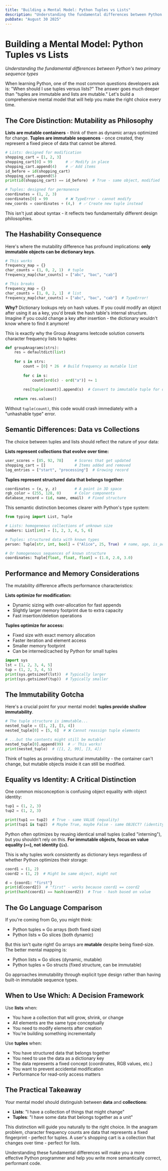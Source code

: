 ```yaml
---
title: "Building a Mental Model: Python Tuples vs Lists"
description: "Understanding the fundamental differences between Python's two primary sequence types and when to use each one"
pubDate: "August 30 2025"
---
```


# Building a Mental Model: Python Tuples vs Lists

*Understanding the fundamental differences between Python's two primary sequence types*

When learning Python, one of the most common questions developers ask is: "When should I use tuples versus lists?" The answer goes much deeper than "tuples are immutable and lists are mutable." Let's build a comprehensive mental model that will help you make the right choice every time.

## The Core Distinction: Mutability as Philosophy

**Lists are mutable containers** - think of them as dynamic arrays optimized for change. **Tuples are immutable sequences** - once created, they represent a fixed piece of data that cannot be altered.

```python
# Lists: designed for modification
shopping_cart = [1, 2, 3]
shopping_cart[0] = 99      # ✅ Modify in place
shopping_cart.append(4)    # ✅ Add items
id_before = id(shopping_cart)
shopping_cart.append(5)    
print(id(shopping_cart) == id_before)  # True - same object, modified

# Tuples: designed for permanence
coordinates = (1, 2, 3)
coordinates[0] = 99        # ❌ TypeError - cannot modify
new_coords = coordinates + (4,)  # ✅ Create new tuple instead
```

This isn't just about syntax - it reflects two fundamentally different design philosophies.

## The Hashability Consequence

Here's where the mutability difference has profound implications: **only immutable objects can be dictionary keys**.

```python
# This works
frequency_map = {}
char_counts = (1, 0, 2, 1)  # tuple
frequency_map[char_counts] = ["abc", "bac", "cab"]

# This breaks
frequency_map = {}
char_counts = [1, 0, 2, 1]  # list
frequency_map[char_counts] = ["abc", "bac", "cab"]  # TypeError!
```

**Why?** Dictionary lookups rely on hash values. If you could modify an object after using it as a key, you'd break the hash table's internal structure. Imagine if you could change a key after insertion - the dictionary wouldn't know where to find it anymore!

This is exactly why the Group Anagrams leetcode solution converts character frequency lists to tuples:

```python
def groupAnagrams(strs):
    res = defaultdict(list)
    
    for s in strs:
        count = [0] * 26  # Build frequency as mutable list
        
        for c in s:
            count[ord(c) - ord("a")] += 1
        
        res[tuple(count)].append(s)  # Convert to immutable tuple for dict key
    
    return res.values()
```

Without `tuple(count)`, this code would crash immediately with a "unhashable type" error.

## Semantic Differences: Data vs Collections

The choice between tuples and lists should reflect the nature of your data:

**Lists represent collections that evolve over time:**
```python
user_scores = [85, 92, 78]     # Scores that get updated
shopping_cart = []             # Items added and removed
log_entries = ["start", "processing"]  # Growing record
```

**Tuples represent structured data that belongs together:**
```python
coordinates = (x, y, z)        # A point in 3D space
rgb_color = (255, 128, 0)      # Color components
database_record = (id, name, email)  # Fixed structure
```

This semantic distinction becomes clearer with Python's type system:

```python
from typing import List, Tuple

# Lists: homogeneous collections of unknown size
numbers: List[int] = [1, 2, 3, 4, 5, 6]

# Tuples: structured data with known types
person: Tuple[str, int, bool] = ("Alice", 25, True)  # name, age, is_active

# Or homogeneous sequences of known structure  
coordinates: Tuple[float, float, float] = (1.0, 2.0, 3.0)
```

## Performance and Memory Considerations

The mutability difference affects performance characteristics:

**Lists optimize for modification:**
- Dynamic sizing with over-allocation for fast appends
- Slightly larger memory footprint due to extra capacity
- Fast insertion/deletion operations

**Tuples optimize for access:**
- Fixed size with exact memory allocation
- Faster iteration and element access
- Smaller memory footprint
- Can be interned/cached by Python for small tuples

```python
import sys
lst = [1, 2, 3, 4, 5]
tup = (1, 2, 3, 4, 5)
print(sys.getsizeof(lst))  # Typically larger
print(sys.getsizeof(tup))  # Typically smaller
```

## The Immutability Gotcha

Here's a crucial point for your mental model: **tuples provide shallow immutability**.

```python
# The tuple structure is immutable...
nested_tuple = ([1, 2], [3, 4])
nested_tuple[0] = [5, 6]  # ❌ Cannot reassign tuple elements

# ...but the contents might still be mutable!
nested_tuple[0].append(99)  # ✅ This works!
print(nested_tuple)  # ([1, 2, 99], [3, 4])
```

Think of tuples as providing structural immutability - the container can't change, but mutable objects inside it can still be modified.

## Equality vs Identity: A Critical Distinction

One common misconception is confusing object equality with object identity:

```python
tup1 = (1, 2, 3)
tup2 = (1, 2, 3)

print(tup1 == tup2)  # True - same VALUE (equality)
print(tup1 is tup2)  # Maybe True, maybe False - same OBJECT? (identity)
```

Python often optimizes by reusing identical small tuples (called "interning"), but you shouldn't rely on this. **For immutable objects, focus on value equality (`==`), not identity (`is`).**

This is why tuples work consistently as dictionary keys regardless of whether Python optimizes their storage:

```python
coord1 = (1, 2)
coord2 = (1, 2)  # Might be same object, might not

d = {coord1: "first"}
print(d[coord2])  # "first" - works because coord1 == coord2
print(hash(coord1) == hash(coord2))  # True - hash based on value
```

## The Go Language Comparison

If you're coming from Go, you might think:
- Python tuples ≈ Go arrays (both fixed size)
- Python lists ≈ Go slices (both dynamic)

But this isn't quite right! Go arrays are **mutable** despite being fixed-size. The better mental mapping is:
- Python lists ≈ Go slices (dynamic, mutable)
- Python tuples ≈ Go structs (fixed structure, can be immutable)

Go approaches immutability through explicit type design rather than having built-in immutable sequence types.

## When to Use Which: A Decision Framework

Use **lists** when:
- You have a collection that will grow, shrink, or change
- All elements are the same type conceptually
- You need to modify elements after creation
- You're building something incrementally

Use **tuples** when:
- You have structured data that belongs together
- You need to use the data as a dictionary key
- The data represents a fixed concept (coordinates, RGB values, etc.)
- You want to prevent accidental modification
- Performance for read-only access matters

## The Practical Takeaway

Your mental model should distinguish between **data** and **collections**:
- **Lists**: "I have a collection of things that might change"
- **Tuples**: "I have some data that belongs together as a unit"

This distinction will guide you naturally to the right choice. In the anagram problem, character frequency counts are data that represents a fixed fingerprint - perfect for tuples. A user's shopping cart is a collection that changes over time - perfect for lists.

Understanding these fundamental differences will make you a more effective Python programmer and help you write more semantically correct, performant code.
